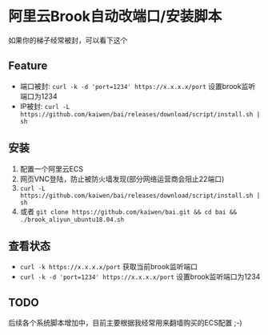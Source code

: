 # 阿里云Brook自动改端口/安装脚本
如果你的梯子经常被封，可以看下这个

## Feature
+ 端口被封: `curl -k -d 'port=1234' https://x.x.x.x/port` 设置brook监听端口为1234
+ IP被封: `curl -L https://github.com/kaiwen/bai/releases/download/script/install.sh | sh`

## 安装

1. 配置一个阿里云ECS
2. 网页VNC登陆，防止被防火墙发现(部分网络运营商会阻止22端口)
3. `curl -L https://github.com/kaiwen/bai/releases/download/script/install.sh | sh`
3. 或者 `git clone https://github.com/kaiwen/bai.git && cd bai && ./brook_aliyun_ubuntu18.04.sh`

## 查看状态

+ `curl -k https://x.x.x.x/port` 获取当前brook监听端口
+ `curl -k -d 'port=1234' https://x.x.x.x/port` 设置brook监听端口为1234

## TODO

后续各个系统脚本增加中，目前主要根据我经常用来翻墙购买的ECS配置 ;-)
